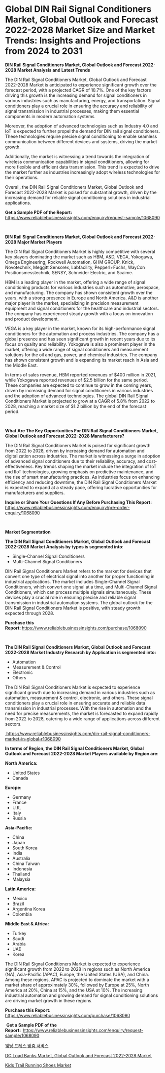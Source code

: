 <p><h1>Global DIN Rail Signal Conditioners Market, Global Outlook and Forecast 2022-2028 Market Size and Market Trends: Insights and Projections from 2024 to 2031</h1></p><p><strong>DIN Rail Signal Conditioners Market, Global Outlook and Forecast 2022-2028 Market Analysis and Latest Trends</strong></p>
<p><p>The DIN Rail Signal Conditioners Market, Global Outlook and Forecast 2022-2028 Market is anticipated to experience significant growth over the forecast period, with a projected CAGR of 10.7%. One of the key factors driving this growth is the increasing demand for signal conditioners in various industries such as manufacturing, energy, and transportation. Signal conditioners play a crucial role in ensuring the accuracy and reliability of signal transmission in industrial processes, making them essential components in modern automation systems.</p><p>Moreover, the adoption of advanced technologies such as Industry 4.0 and IoT is expected to further propel the demand for DIN rail signal conditioners. These technologies require precise signal conditioning to enable seamless communication between different devices and systems, driving the market growth.</p><p>Additionally, the market is witnessing a trend towards the integration of wireless communication capabilities in signal conditioners, allowing for more flexible and efficient data transmission. This trend is expected to drive the market further as industries increasingly adopt wireless technologies for their operations.</p><p>Overall, the DIN Rail Signal Conditioners Market, Global Outlook and Forecast 2022-2028 Market is poised for substantial growth, driven by the increasing demand for reliable signal conditioning solutions in industrial applications.</p></p>
<p><strong>Get a Sample PDF of the Report:&nbsp;</strong> <a href="https://www.reliablebusinessinsights.com/enquiry/request-sample/1068090">https://www.reliablebusinessinsights.com/enquiry/request-sample/1068090</a></p>
<p>&nbsp;</p>
<p><strong>DIN Rail Signal Conditioners Market, Global Outlook and Forecast 2022-2028 Major Market Players</strong></p>
<p><p>The DIN Rail Signal Conditioners Market is highly competitive with several key players dominating the market such as HBM, A&D, VEGA, Yokogawa, Omega Engineering, Rockwell Automation, GHM GROUP, Knick, Novotechnik, Meggitt Sensorex, Labfacility, Pepperl+Fuchs, WayCon Positionsmesstechnik, SENSY, Schneider Electric, and Scaime. </p><p>HBM is a leading player in the market, offering a wide range of signal conditioning products for various industries such as automotive, aerospace, and manufacturing. The company has shown consistent growth over the years, with a strong presence in Europe and North America. A&D is another major player in the market, specializing in precision measurement equipment and signal conditioners for the healthcare and industrial sectors. The company has experienced steady growth with a focus on innovation and product development.</p><p>VEGA is a key player in the market, known for its high-performance signal conditioners for the automation and process industries. The company has a global presence and has seen significant growth in recent years due to its focus on quality and reliability. Yokogawa is also a prominent player in the market, offering a wide range of signal conditioners and measurement solutions for the oil and gas, power, and chemical industries. The company has shown consistent growth and is expanding its market reach in Asia and the Middle East.</p><p>In terms of sales revenue, HBM reported revenues of $400 million in 2021, while Yokogawa reported revenues of $2.5 billion for the same period. These companies are expected to continue to grow in the coming years, driven by increasing demand for signal conditioners in various industries and the adoption of advanced technologies. The global DIN Rail Signal Conditioners Market is projected to grow at a CAGR of 5.8% from 2022 to 2028, reaching a market size of $1.2 billion by the end of the forecast period.</p></p>
<p>&nbsp;</p>
<p><strong>What Are The Key Opportunities For DIN Rail Signal Conditioners Market, Global Outlook and Forecast 2022-2028 Manufacturers?</strong></p>
<p><p>The DIN Rail Signal Conditioners Market is poised for significant growth from 2022 to 2028, driven by increasing demand for automation and digitalization across industries. The market is witnessing a surge in adoption of advanced signal conditioners due to their reliability, accuracy, and cost-effectiveness. Key trends shaping the market include the integration of IoT and IIoT technologies, growing emphasis on predictive maintenance, and the rise of smart manufacturing practices. As industries focus on enhancing efficiency and reducing downtime, the DIN Rail Signal Conditioners Market is expected to expand at a steady pace, offering lucrative opportunities for manufacturers and suppliers.</p></p>
<p><strong>Inquire or Share Your Questions If Any Before Purchasing This Report:</strong> <a href="https://www.reliablebusinessinsights.com/enquiry/pre-order-enquiry/1068090">https://www.reliablebusinessinsights.com/enquiry/pre-order-enquiry/1068090</a></p>
<p>&nbsp;</p>
<p><strong>Market Segmentation</strong></p>
<p><strong>The DIN Rail Signal Conditioners Market, Global Outlook and Forecast 2022-2028 Market Analysis by types is segmented into:</strong></p>
<p><ul><li>Single-Channel Signal Conditioners</li><li>Multi-Channel Signal Conditioners</li></ul></p>
<p><p>DIN Rail Signal Conditioners Market refers to the market for devices that convert one type of electrical signal into another for proper functioning in industrial applications. The market includes Single-Channel Signal Conditioners, which convert one signal at a time, and Multi-Channel Signal Conditioners, which can process multiple signals simultaneously. These devices play a crucial role in ensuring precise and reliable signal transmission in industrial automation systems. The global outlook for the DIN Rail Signal Conditioners Market is positive, with steady growth expected through 2028.</p></p>
<p><strong>Purchase this Report:&nbsp;</strong><a href="https://www.reliablebusinessinsights.com/purchase/1068090">https://www.reliablebusinessinsights.com/purchase/1068090</a></p>
<p>&nbsp;</p>
<p><strong>The DIN Rail Signal Conditioners Market, Global Outlook and Forecast 2022-2028 Market Industry Research by Application is segmented into:</strong></p>
<p><ul><li>Automation</li><li>Measurement & Control</li><li>Electronic</li><li>Others</li></ul></p>
<p><p>The DIN Rail Signal Conditioners Market is expected to experience significant growth due to increasing demand in various industries such as automation, measurement & control, electronic, and others. These signal conditioners play a crucial role in ensuring accurate and reliable data transmission in industrial processes. With the rise in automation and the need for precise measurements, the market is forecasted to expand rapidly from 2022 to 2028, catering to a wide range of applications across different sectors.</p></p>
<p><a href="https://www.reliablebusinessinsights.com/din-rail-signal-conditioners-market-in-global-r1068090">&nbsp;https://www.reliablebusinessinsights.com/din-rail-signal-conditioners-market-in-global-r1068090</a></p>
<p><strong>In terms of Region, the DIN Rail Signal Conditioners Market, Global Outlook and Forecast 2022-2028 Market Players available by Region are:</strong></p>
<p>
    <p> <strong> North America: </strong>
        <ul>
            <li>United States</li>
            <li>Canada</li>
        </ul>
        </p> 
    <p> <strong> Europe: </strong>
        <ul>
            <li>Germany</li>
            <li>France</li>
            <li>U.K.</li>
            <li>Italy</li>
            <li>Russia</li>
        </ul>
        </p> 
    <p> <strong> Asia-Pacific: </strong>
        <ul>
            <li>China</li>
            <li>Japan</li>
            <li>South Korea</li>
            <li>India</li>
            <li>Australia</li>
            <li>China Taiwan</li>
            <li>Indonesia</li>
            <li>Thailand</li>
            <li>Malaysia</li>
        </ul>
        </p> 
    <p> <strong> Latin America: </strong>
        <ul>
            <li>Mexico</li>
            <li>Brazil</li>
            <li>Argentina Korea</li>
            <li>Colombia</li>
        </ul>
        </p> 
    <p> <strong> Middle East & Africa: </strong>
        <ul>
            <li>Turkey</li>
            <li>Saudi</li>
            <li>Arabia</li>
            <li>UAE</li>
            <li>Korea</li>
        </ul>
    </p>
    </p>
<p><p>The DIN Rail Signal Conditioners Market is expected to experience significant growth from 2022 to 2028 in regions such as North America (NA), Asia-Pacific (APAC), Europe, the United States (USA), and China. Among these regions, APAC is projected to dominate the market with a market share of approximately 30%, followed by Europe at 25%, North America at 20%, China at 15%, and the USA at 10%. The increasing industrial automation and growing demand for signal conditioning solutions are driving market growth in these regions.</p></p>
<p><strong>Purchase this Report: </strong><a href="https://www.reliablebusinessinsights.com/purchase/1068090">https://www.reliablebusinessinsights.com/purchase/1068090</a></p>
<p>&nbsp;<strong>Get a Sample PDF of the Report:&nbsp;&nbsp;</strong><a href="https://www.reliablebusinessinsights.com/enquiry/request-sample/1068090">https://www.reliablebusinessinsights.com/enquiry/request-sample/1068090</a></p>
<p><strong></strong></p>
<p><p><a href="https://github.com/mpodehpw07370073/Market-Research-Report-List-2/blob/main/576008880243.md">웨딩 드레스 맞춤 서비스</a></p><p><a href="https://github.com/FassouRP/Market-Research-Report-List-4/blob/main/dc-load-banks-market-global-outlook-and-forecast-2022-2028-market.md">DC Load Banks Market, Global Outlook and Forecast 2022-2028 Market</a></p><p><a href="https://issuu.com/reportprime-2/docs/kids-trail-running-shoes-market-size-2030.pptx">Kids Trail Running Shoes Market</a></p></p>